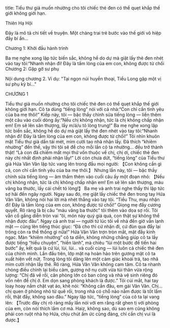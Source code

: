 
title: Tiểu thư giả muốn nhường cho tôi chiếc thẻ đen có thể quẹt khắp thế giới không giới hạn.

Thiên Hạ Hội

Đây là mô tả chi tiết về truyện. Một chàng trai trẻ bước vào thế giới võ hiệp đầy bí ẩn...

Chương 1: Khởi đầu hành trình

Ba mẹ nghe xong lập tức biến sắc, không hề do dự mà giật lấy thẻ đen nhét vào tay tôi:“Nhanh nhận đi! Đây là tấm lòng của em con, không được từ chối
Chương 2: Gặp gỡ sư phụ

Nội dung chương 2. Ví dụ: "Tại ngọn núi huyền thoại, Tiểu Long gặp một vị sư phụ kỳ bí..."

CHƯƠNG 1

Tiểu thư giả muốn nhường cho tôi chiếc thẻ đen có thể quẹt khắp thế giới không giới hạn.
Cô ta dùng “tiếng lòng” nói với cả nhà:“Con chỉ cần tình yêu của ba mẹ thôi!”
Kiếp này, tôi — bậc thầy chỉnh sửa tiếng lòng — liền thêm một câu vào cuối dòng ấy:“Nếu chị không nhận, tức là chị không chấp nhận em! Em sẽ lên sân thượng, lấy m/á/u tỏ lòng trung!”
Ba mẹ nghe xong lập tức biến sắc, không hề do dự mà giật lấy thẻ đen nhét vào tay tôi:“Nhanh nhận đi! Đây là tấm lòng của em con, không được từ chối!”
Tôi nhìn khuôn mặt Tiểu thư giả dần tái mét, mỉm cười tao nhã nhận lấy.
Đã thích “khiêm nhường” đến thế, vậy thì tôi sẽ để cho mỗi lần cô ta nhường… đều trở thành thật!
“Là con đã chiếm mất mọi thứ vốn thuộc về chị, chị ơi, chiếc thẻ đen này chị nhất định phải nhận lấy!”
Lời còn chưa dứt, “tiếng lòng” của Tiểu thư giả Hứa Vân Vân lập tức vang lên trong đầu mọi người:
【Con không cần gì cả, con chỉ cần tình yêu của ba mẹ thôi.】
Nhưng lần này, tôi — bậc thầy chỉnh sửa tiếng lòng — âm thầm thêm vào cuối câu ấy một đoạn nhỏ:
【Nếu chị không nhận, tức là chị không chấp nhận em! Em sẽ lên sân thượng, máu văng ba thước, lấy cái chết tỏ lòng!】
Ba mẹ và anh trai nghe thấy thì lập tức sợ hãi đến ngây người.
Ngay sau đó, mẹ giật lấy chiếc thẻ đen trong tay Hứa Vân Vân, không nói hai lời mà nhét thẳng vào tay tôi.
“Tiểu Thu, mau nhận đi! Đây là tấm lòng của em con, không được từ chối!”
Giọng mẹ đầy cương quyết.
Rõ ràng là bị câu “máu văng ba thước” tôi thêm vào dọa sợ rồi.
Tôi vẫn cố gắng diễn tròn vai “ôi, món này quý giá quá, con thật sự không thể nhận được đâu”.
Ngay cả anh trai — người từ lúc tôi về nhà đến giờ vẫn lạnh mặt — cũng lên tiếng thúc giục:
“Đã cho thì cứ nhận đi, cứ đùn qua đẩy lại trông còn ra thể thống gì nữa!”
Hứa Vân Vân trợn tròn mắt, mặt đầy kinh ngạc.
Màn “khiêm nhường” cô ta diễn, không những chẳng giúp cô ta lấy được tiếng “hiểu chuyện”, “hiền lành”,
mà chiêu “lùi một bước để tiến hai bước” ấy, kết quả là cứ lùi, lùi, lùi…
và cuối cùng — lùi luôn cả chiếc thẻ đen của chính mình.
Lần đầu tiên, lớp mặt nạ hoàn hảo trên gương mặt cô ta xuất hiện vết nứt.
Trong lòng tôi dâng lên một cảm giác khoái trá, tao nhã mỉm cười nhận lấy thẻ.
Rõ ràng, Hứa Vân Vân không cam tâm.
Cô ta nhanh chóng điều chỉnh lại biểu cảm, gượng nở nụ cười vừa tủi thân vừa rộng lượng:
“Chị đã về rồi, căn phòng lớn có ban công và nhà vệ sinh riêng đó vốn nên để chị ở. Em dọn sang phòng khách là được.”
Tôi cúi mắt, hai tay loay hoay nắm chặt vạt áo, khẽ nói:
“Không cần đâu, em gái Vân Vân. Chị… chị quen ở phòng nhỏ từ quê rồi, trong nhà có chỗ nào nằm được là tốt lắm rồi, thật đấy, không sao đâu.”
Ngay lập tức, “tiếng lòng” của cô ta lại vang lên:
【Trước đây chị rõ ràng mấy lần nói với em rằng rất ghen tị với phòng của em, còn nói thích lắm cơ mà. Haiz, không sao, dù sao em cũng không phải con ruột nhà họ Hứa, chịu chút ấm ức cũng đáng, chỉ cần chị vui là được.】
